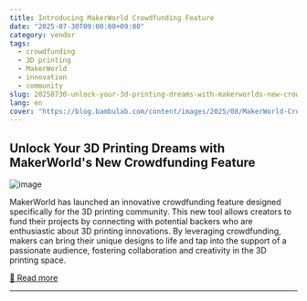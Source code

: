```yaml
---
title: Introducing MakerWorld Crowdfunding Feature
date: "2025-07-30T09:00:00+09:00"
category: vendor
tags:
  - crowdfunding
  - 3D printing
  - MakerWorld
  - innovation
  - community
slug: 20250730-unlock-your-3d-printing-dreams-with-makerworlds-new-crowdfunding-feature
lang: en
cover: "https://blog.bambulab.com/content/images/2025/08/MakerWorld-Crowdfunding-.png"
---
```


## Unlock Your 3D Printing Dreams with MakerWorld's New Crowdfunding Feature
![image](https://blog.bambulab.com/content/images/2025/08/MakerWorld-Crowdfunding-.png)

MakerWorld has launched an innovative crowdfunding feature designed specifically for the 3D printing community. This new tool allows creators to fund their projects by connecting with potential backers who are enthusiastic about 3D printing innovations. By leveraging crowdfunding, makers can bring their unique designs to life and tap into the support of a passionate audience, fostering collaboration and creativity in the 3D printing space.

[🔗 Read more](https://blog.bambulab.com/introducing-makerworld-crowdfunding-feature/)

---